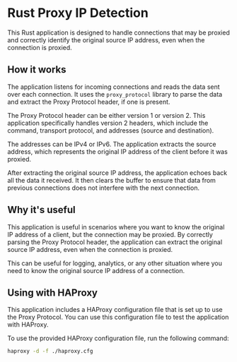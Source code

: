 # Rust Proxy IP Detection

This Rust application is designed to handle connections that may be proxied and correctly identify the original source IP address, even when the connection is proxied.

## How it works

The application listens for incoming connections and reads the data sent over each connection. It uses the `proxy_protocol` library to parse the data and extract the Proxy Protocol header, if one is present.

The Proxy Protocol header can be either version 1 or version 2. This application specifically handles version 2 headers, which include the command, transport protocol, and addresses (source and destination).

The addresses can be IPv4 or IPv6. The application extracts the source address, which represents the original IP address of the client before it was proxied.

After extracting the original source IP address, the application echoes back all the data it received. It then clears the buffer to ensure that data from previous connections does not interfere with the next connection.

## Why it's useful

This application is useful in scenarios where you want to know the original IP address of a client, but the connection may be proxied. By correctly parsing the Proxy Protocol header, the application can extract the original source IP address, even when the connection is proxied.

This can be useful for logging, analytics, or any other situation where you need to know the original source IP address of a connection.

## Using with HAProxy

This application includes a HAProxy configuration file that is set up to use the Proxy Protocol. You can use this configuration file to test the application with HAProxy.

To use the provided HAProxy configuration file, run the following command:

```bash
haproxy -d -f ./haproxy.cfg